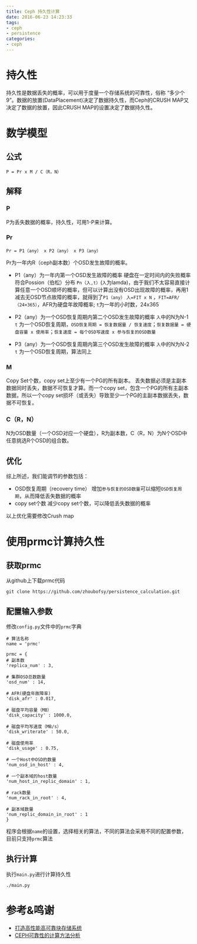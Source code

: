 ```yaml
---
title: Ceph 持久性计算
date: 2016-06-23 14:23:33
tags:
- ceph
- persistence
categories:
- ceph
---
```



# 持久性
持久性是数据丢失的概率，可以用于度量一个存储系统的可靠性，俗称 “多少个9”。数据的放置(DataPlacement)决定了数据持久性，而Ceph的CRUSH MAP又决定了数据的放置，因此CRUSH MAP的设置决定了数据持久性。

# 数学模型
## 公式
`P = Pr x M / C（R，N）`

## 解释
### P
P为丢失数据的概率，持久性，可用1-P来计算。

### Pr
`Pr = P1（any） x P2（any） x P3（any）`

Pr为一年内R（ceph副本数）个OSD发生故障的概率。

* P1（any）为一年内第一个OSD发生故障的概率
硬盘在一定时间内的失败概率符合Possion（伯松）分布 `Pn（入,t）`(`入`为lamda)，由于我们不太容易直接计算任意一个OSD顺坏的概率，但可以计算出没有OSD出现故障的概率，再用1减去无OSD节点故障的概率，就得到了`P1（any）`
`入=FIT x N` ，`FIT=AFR/（24×365）`，AFR为硬盘年故障概率;
`t`为一年的小时数，24x365

* P2（any）为一个OSD恢复周期内第二个OSD发生故障的概率
`入`中的N为N-1
`t` 为一个OSD恢复周期，`OSD恢复周期 = 恢复数据量 / 恢复速度`；`恢复数据量 = 硬盘容量 x 使用率`；`恢复速度 = 每个OSD写速度 x 参与恢复的OSD数量`

* P3（any）为一个OSD恢复周期内第三个OSD发生故障的概率
`入`中的N为N-2
`t` 为一个OSD恢复周期，算法同上

### M
Copy Set个数，copy set上至少有一个PG的所有副本。
丢失数据必须是主副本数据同时丢失，数据不可恢复才算。而一个copy set，包含一个PG的所有主副本数据，所以一个copy set损坏（或丢失）导致至少一个PG的主副本数据丢失，数据不可恢复。

### C（R，N）
N为OSD数量（一个OSD对应一个硬盘），R为副本数，C（R，N）为N个OSD中任意挑选R个OSD的组合数。

## 优化
综上所述，我们能调节的参数包括：

* OSD恢复周期（recovery time）
    增加`参与恢复的OSD数量`可以缩短`OSD恢复周期`，从而降低丢失数据的概率
* copy set个数
    减少copy set个数，可以降低丢失数据的概率

以上优化需要修改Crush map

# 使用prmc计算持久性
## 获取prmc
从github上下载prmc代码
```shell
git clone https://github.com/zhoubofsy/persistence_calculation.git
```

## 配置输入参数
修改`config.py`文件中的`prmc`字典
```shell
# 算法名称
name = 'prmc'

prmc = {
# 副本数
'replica_num' : 3, 

# 集群OSD总数数量
'osd_num' : 14,

# AFR(硬盘年故障率)
'disk_afr' : 0.017,

# 磁盘平均容量（MB）
'disk_capacity' : 1000.0,

# 磁盘平均写速度（MB/s）
'disk_writerate' : 50.0,

# 磁盘使用率
'disk_usage' : 0.75,

# 一个Host中OSD的数量
'num_osd_in_host' : 4, 

# 一个副本域的host数量
'num_host_in_replic_domain' : 1,

# rack数量
'num_rack_in_root' : 4, 

# 副本域数量
'num_replic_domain_in_root' : 1
}
```
程序会根据`name`的设置，选择相关的算法，不同的算法会采用不同的配置参数，目前只支持`prmc`算法

## 执行计算
执行`main.py`进行计算持久性
```shell
./main.py
```

# 参考&鸣谢
* [打造高性能高可靠块存储系统](https://www.ustack.com/blog/build-block-storage-service/)
* [CEPH可靠性的计算方法分析](http://blog.csdn.net/xiaoquqi/article/details/43055031#0-tsina-1-70142-397232819ff9a47a7b7e80a40613cfe1)
